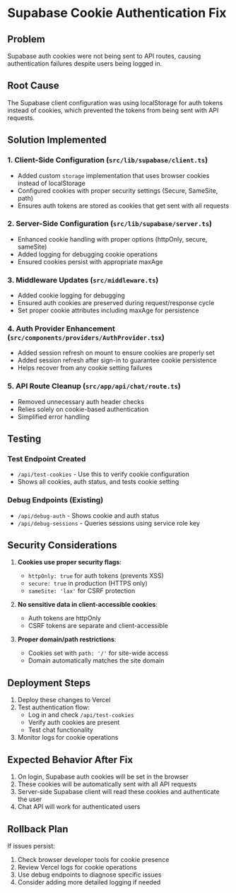 # Supabase Cookie Authentication Fix

## Problem

Supabase auth cookies were not being sent to API routes, causing authentication failures despite users being logged in.

## Root Cause

The Supabase client configuration was using localStorage for auth tokens instead of cookies, which prevented the tokens from being sent with API requests.

## Solution Implemented

### 1. Client-Side Configuration (`src/lib/supabase/client.ts`)

- Added custom `storage` implementation that uses browser cookies instead of localStorage
- Configured cookies with proper security settings (Secure, SameSite, path)
- Ensures auth tokens are stored as cookies that get sent with all requests

### 2. Server-Side Configuration (`src/lib/supabase/server.ts`)

- Enhanced cookie handling with proper options (httpOnly, secure, sameSite)
- Added logging for debugging cookie operations
- Ensured cookies persist with appropriate maxAge

### 3. Middleware Updates (`src/middleware.ts`)

- Added cookie logging for debugging
- Ensured auth cookies are preserved during request/response cycle
- Set proper cookie attributes including maxAge for persistence

### 4. Auth Provider Enhancement (`src/components/providers/AuthProvider.tsx`)

- Added session refresh on mount to ensure cookies are properly set
- Added session refresh after sign-in to guarantee cookie persistence
- Helps recover from any cookie setting failures

### 5. API Route Cleanup (`src/app/api/chat/route.ts`)

- Removed unnecessary auth header checks
- Relies solely on cookie-based authentication
- Simplified error handling

## Testing

### Test Endpoint Created

- `/api/test-cookies` - Use this to verify cookie configuration
- Shows all cookies, auth status, and tests cookie setting

### Debug Endpoints (Existing)

- `/api/debug-auth` - Shows cookie and auth status
- `/api/debug-sessions` - Queries sessions using service role key

## Security Considerations

1. **Cookies use proper security flags**:
   - `httpOnly: true` for auth tokens (prevents XSS)
   - `secure: true` in production (HTTPS only)
   - `sameSite: 'lax'` for CSRF protection

2. **No sensitive data in client-accessible cookies**:
   - Auth tokens are httpOnly
   - CSRF tokens are separate and client-accessible

3. **Proper domain/path restrictions**:
   - Cookies set with `path: '/'` for site-wide access
   - Domain automatically matches the site domain

## Deployment Steps

1. Deploy these changes to Vercel
2. Test authentication flow:
   - Log in and check `/api/test-cookies`
   - Verify auth cookies are present
   - Test chat functionality
3. Monitor logs for cookie operations

## Expected Behavior After Fix

1. On login, Supabase auth cookies will be set in the browser
2. These cookies will be automatically sent with all API requests
3. Server-side Supabase client will read these cookies and authenticate the user
4. Chat API will work for authenticated users

## Rollback Plan

If issues persist:

1. Check browser developer tools for cookie presence
2. Review Vercel logs for cookie operations
3. Use debug endpoints to diagnose specific issues
4. Consider adding more detailed logging if needed
